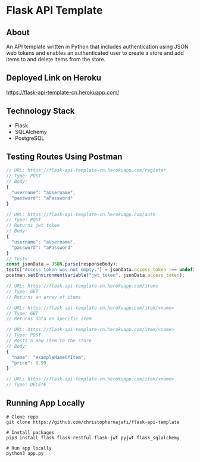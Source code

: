 # Flask API Template

## About

An API template written in Python that includes authentication using JSON web tokens and enables an authenticated user to create a store and add items to and delete items from the store.

## Deployed Link on Heroku

<https://flask-api-template-cn.herokuapp.com/>

## Technology Stack

- Flask
- SQLAlchemy
- PostgreSQL

## Testing Routes Using Postman

```javascript
// URL: https://flask-api-template-cn.herokuapp.com/register
// Type: POST
// Body:
{
  "username": "aUsername",
  "password": "aPassword"
}

// URL: https://flask-api-template-cn.herokuapp.com/auth
// Type: POST
// Returns jwt token
// Body:
{
  "username": "aUsername",
  "password": "aPassword"
}
// Tests:
const jsonData = JSON.parse(responseBody);
tests["Access token was not empty."] = jsonData.access_token !== undefined;
postman.setEnvironmentVariable("jwt_token", jsonData.access_token);

// URL: https://flask-api-template-cn.herokuapp.com/items
// Type: GET
// Returns an array of items

// URL: https://flask-api-template-cn.herokuapp.com/item/<name>
// Type: GET
// Returns data on specific item

// URL: https://flask-api-template-cn.herokuapp.com/item/<name>
// Type: POST
// Posts a new item to the store
// Body:
{
  "name": "exampleNameOfItem",
  "price": 9.99
}

// URL: https://flask-api-template-cn.herokuapp.com/item/<name>
// Type: DELETE
```

## Running App Locally

```shell
# Clone repo
git clone https://github.com/christophernajafi/flask-api-template

# Install packages
pip3 install flask flask-restful flask-jwt pyjwt flask_sqlalchemy

# Run app locally
python3 app.py
```

<!-- # Make sure PostgreSQL is running
# Create database called 'flask-api' -->
